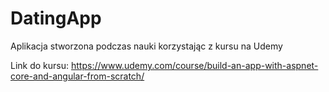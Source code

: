 # DatingApp

Aplikacja stworzona podczas nauki korzystając z kursu na Udemy

Link do kursu: https://www.udemy.com/course/build-an-app-with-aspnet-core-and-angular-from-scratch/
